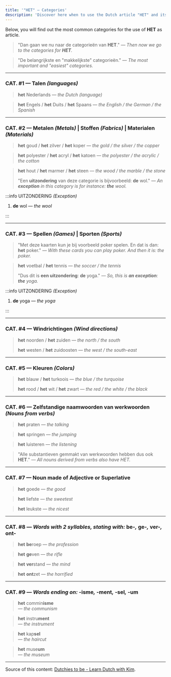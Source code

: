 ```yaml
---
title: '"HET" — Categories'
description: 'Discover here when to use the Dutch article "HET" and its most common used categories.'
---
```


Below, you will find out the most common categories for the use of **HET** as article.

> "Dan gaan we nu naar de categorieën van **HET**."
> _— Then now we go to the categories for **HET**._

> "De belangrijkste en "makkelijkste" categorieën."
> _— The most important and "easiest" categories._

---

### CAT. #1 — Talen _(languages)_

> **het** Nederlands
> _— the Dutch (language)_

> **het** Engels / **het** Duits / **het** Spaans
> _— the English / the German / the Spanish_

---

### CAT. #2 — Metalen _(Metals)_ | Stoffen _(Fabrics)_ | Materialen _(Materials)_

> **het** goud / **het** zilver / **het** koper
> _— the gold / the silver / the copper_

> **het** polyester / **het** acryl / **het** katoen
> _— the polyester / the acrylic / the cotton_

> **het** hout / **het** marmer / **het** steen
> _— the wood / the marble / the stone_
>
> "Een **uitzondering** van deze categorie is bijvoorbeeld: **de** wol."
> _— An **exception** in this category is for instance: **the** wool._

:::info UITZONDERING _(Exception)_

1. **de** wol _— the wool_

:::

---

### CAT. #3 — Spellen _(Games)_ | Sporten _(Sports)_

> "Met deze kaarten kun je bij voorbeeld poker spelen. En dat is dan: **het** poker."
> _— With these cards you can play poker. And then it is: the poker._

> **het** voetbal / **het** tennis
> _— the soccer / the tennis_
>
> "Dus dit is **een uitzondering**: **de** yoga."
> _— So, this is **an exception**: **the** yoga._

:::info UITZONDERING _(Exception)_

1. **de** yoga _— the yoga_

:::

---

### CAT. #4 — Windrichtingen _(Wind directions)_

> **het** noorden / **het** zuiden
> _— the north / the south_
>
> **het** westen / **het** zuidoosten
> _— the west / the south-east_

---

### CAT. #5 — Kleuren _(Colors)_

> **het** blauw / **het** turkoois
> _— the blue / the turquoise_
>
> **het** rood / **het** wit / **het** zwart
> _— the red / the white / the black_

---

### CAT. #6 — Zelfstandige naamwoorden van werkwoorden _(Nouns from verbs)_

> **het** praten
> _— the talking_

> **het** springen
> _— the jumping_

> **het** luisteren
> _— the listening_

> "Alle substantieven gemmakt van werkwoorden hebben dus ook **HET**."
> _— All nouns derived from verbs also have HET._

---

### CAT. #7 — Noun made of Adjective or Superlative

> **het** goede
> _— the good_

> **het** liefste
> _— the sweetest_

> **het** leukste
> _— the nicest_

---

### CAT. #8 — _Words with 2 syllables, stating with:_ **be-**_,_ **ge-**_,_ **ver-**_,_ **ont-**

> **het** **be**roep
> _— the profession_

> **het** **ge**ven
> _— the rifle_

> **het** **ver**stand
> _— the mind_

> **het** **ont**zet
> _— the horrified_

---

### CAT. #9 — _Words ending on:_ **-isme**_,_ **-ment**_,_ **-sel**_,_ **-um**

> **het** commin**isme**  
> _— the communism_

> **het** instru**ment**  
> _— the instrument_

> **het** kap**sel**  
> _— the haircut_

> **het** muse**um**  
> _— the museum_

---

Source of this content: [Dutchies to be - Learn Dutch with Kim](https://youtu.be/3f6ppki9o54).
